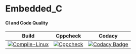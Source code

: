 # Embedded_C

#### CI and Code Quality

|Build|Cppcheck|Codacy|
|:--:|:--:|:--:|
|[![Compile-Linux](https://github.com/TGaanalola/Embedded_C/actions/workflows/Compile.yml/badge.svg)](https://github.com/TGaanalola/Embedded_C/actions/workflows/Compile.yml)|[![Cppcheck](https://github.com/TGaanalola/Embedded_C/actions/workflows/CodeQulaity.yml/badge.svg)](https://github.com/TGaanalola/Embedded_C/actions/workflows/CodeQulaity.yml)|[![Codacy Badge](https://app.codacy.com/project/badge/Grade/643b7ca2b2dc4daba1e700c216bb87d9)](https://www.codacy.com/gh/TGaanalola/Embedded_C/dashboard?utm_source=github.com&amp;utm_medium=referral&amp;utm_content=TGaanalola/Embedded_C&amp;utm_campaign=Badge_Grade)|
